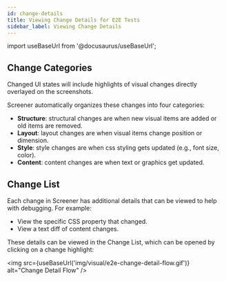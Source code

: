 ```yaml
---
id: change-details
title: Viewing Change Details for E2E Tests
sidebar_label: Viewing Change Details
---
```


import useBaseUrl from '@docusaurus/useBaseUrl';

## Change Categories

Changed UI states will include highlights of visual changes directly overlayed on the screenshots.

Screener automatically organizes these changes into four categories:

- **Structure**: structural changes are when new visual items are added or old items are removed.
- **Layout**: layout changes are when visual items change position or dimension.
- **Style**: style changes are when css styling gets updated (e.g., font size, color).
- **Content**: content changes are when text or graphics get updated.

## Change List

Each change in Screener has additional details that can be viewed to help with debugging. For example:

- View the specific CSS property that changed.
- View a text diff of content changes.

These details can be viewed in the Change List, which can be opened by clicking on a change highlight:

<img src={useBaseUrl('img/visual/e2e-change-detail-flow.gif')} alt="Change Detail Flow" />
